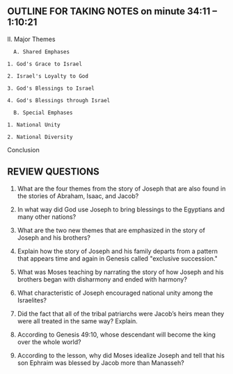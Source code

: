 ## OUTLINE FOR TAKING NOTES on minute 34:11 – 1:10:21

II. Major Themes

      A. Shared Emphases	

  	1. God's Grace to Israel	

  	2. Israel's Loyalty to God	

 	3. God's Blessings to Israel		

  	4. God's Blessings through Israel 	

      B. Special Emphases	

  	1. National Unity		

  	2. National Diversity	

Conclusion 	


## REVIEW QUESTIONS

1. What are the four themes from the story of Joseph that are also found in the stories of Abraham, Isaac, and Jacob?

2. In what way did God use Joseph to bring blessings to the Egyptians and many other nations?

3. What are the two new themes that are emphasized in the story of Joseph and his brothers?

4. Explain how the story of Joseph and his family departs from a pattern that appears time and again in Genesis called "exclusive succession."

5. What was Moses teaching by narrating the story of how Joseph and his brothers began with disharmony and ended with harmony? 

6. What characteristic of Joseph encouraged national unity among the Israelites?

7. Did the fact that all of the tribal patriarchs were Jacob’s heirs mean they were all treated in the same way? Explain.

8. According to Genesis 49:10, whose descendant will become the king over the whole world?

9. According to the lesson, why did Moses idealize Joseph and tell that his son Ephraim was blessed by Jacob more than Manasseh?

